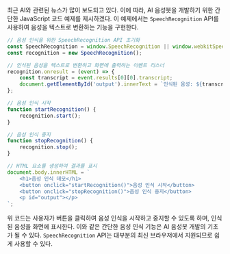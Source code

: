 최근 AI와 관련된 뉴스가 많이 보도되고 있다. 이에 따라, AI 음성봇을 개발하기 위한 간단한 JavaScript 코드 예제를 제시하겠다. 이 예제에서는 `SpeechRecognition` API를 사용하여 음성을 텍스트로 변환하는 기능을 구현한다.

```javascript
// 음성 인식을 위한 SpeechRecognition API 초기화
const SpeechRecognition = window.SpeechRecognition || window.webkitSpeechRecognition;
const recognition = new SpeechRecognition();

// 인식된 음성을 텍스트로 변환하고 화면에 출력하는 이벤트 리스너
recognition.onresult = (event) => {
    const transcript = event.results[0][0].transcript;
    document.getElementById('output').innerText = `인식된 음성: ${transcript}`;
};

// 음성 인식 시작
function startRecognition() {
    recognition.start();
}

// 음성 인식 중지
function stopRecognition() {
    recognition.stop();
}

// HTML 요소를 생성하여 결과를 표시
document.body.innerHTML = `
    <h1>음성 인식 데모</h1>
    <button onclick="startRecognition()">음성 인식 시작</button>
    <button onclick="stopRecognition()">음성 인식 중지</button>
    <p id="output"></p>
`;
```

위 코드는 사용자가 버튼을 클릭하여 음성 인식을 시작하고 중지할 수 있도록 하며, 인식된 음성을 화면에 표시한다. 이와 같은 간단한 음성 인식 기능은 AI 음성봇 개발의 기초가 될 수 있다. `SpeechRecognition` API는 대부분의 최신 브라우저에서 지원되므로 쉽게 사용할 수 있다.